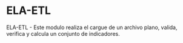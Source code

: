 # ELA-ETL
ELA-ETL - Este modulo realiza el cargue de un archivo plano, valida, verifica y calcula un conjunto de indicadores.

